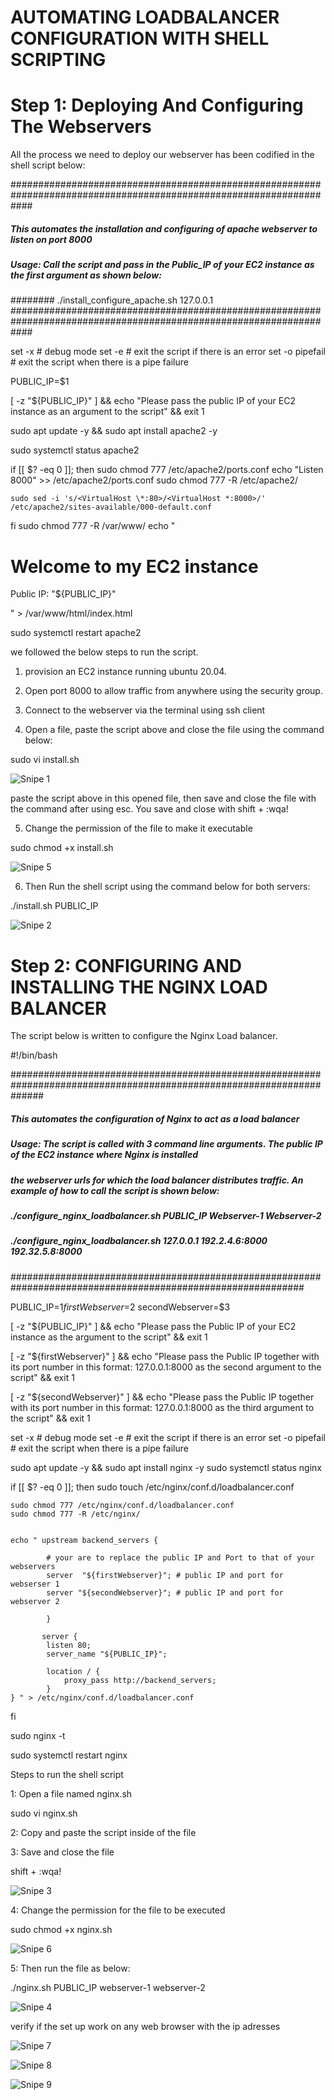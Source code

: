 # AUTOMATING LOADBALANCER CONFIGURATION WITH SHELL SCRIPTING

# Step 1: Deploying And Configuring The Webservers

All the process we need to deploy our webserver has been codified in the shell script below:

####################################################################################################################
##### This automates the installation and configuring of apache webserver to listen on port 8000
##### Usage: Call the script and pass in the Public_IP of your EC2 instance as the first argument as shown below:
######## ./install_configure_apache.sh 127.0.0.1
####################################################################################################################

set -x # debug mode
set -e # exit the script if there is an error
set -o pipefail # exit the script when there is a pipe failure

PUBLIC_IP=$1

[ -z "${PUBLIC_IP}" ] && echo "Please pass the public IP of your EC2 instance as an argument to the script" && exit 1

sudo apt update -y &&  sudo apt install apache2 -y

sudo systemctl status apache2

if [[ $? -eq 0 ]]; then
    sudo chmod 777 /etc/apache2/ports.conf
    echo "Listen 8000" >> /etc/apache2/ports.conf
    sudo chmod 777 -R /etc/apache2/

    sudo sed -i 's/<VirtualHost \*:80>/<VirtualHost *:8000>/' /etc/apache2/sites-available/000-default.conf

fi
sudo chmod 777 -R /var/www/
echo "<!DOCTYPE html>
        <html>
        <head>
            <title>My EC2 Instance</title>
        </head>
        <body>
            <h1>Welcome to my EC2 instance</h1>
            <p>Public IP: "${PUBLIC_IP}"</p>
        </body>
        </html>" > /var/www/html/index.html

sudo systemctl restart apache2

we followed the below steps to run the script.

1. provision an EC2 instance running ubuntu 20.04.

2. Open port 8000 to allow traffic from anywhere using the security group.

3. Connect to the webserver via the terminal using ssh client

4. Open a file, paste the script above and close the file using the command below:

sudo vi install.sh

![Snipe 1](https://github.com/Mirahkeyz/Darey.io-Projects/assets/134533695/9978dea3-6466-4e2b-9ac5-6f6ecec7f00b)

paste the script above in this opened file, then save and close the file with the command after using esc. You save and close with shift + :wqa!

5. Change the permission of the file to make it executable

sudo chmod +x install.sh

![Snipe 5](https://github.com/Mirahkeyz/Darey.io-Projects/assets/134533695/b0e43fa1-f647-4fa1-83ac-c1765cd4efb4)


6. Then Run the shell script using the command below for both servers:
   
./install.sh PUBLIC_IP

![Snipe 2](https://github.com/Mirahkeyz/Darey.io-Projects/assets/134533695/4590b393-9b41-44ce-8212-fe9018fdf6c8)

# Step 2: CONFIGURING AND INSTALLING THE NGINX LOAD BALANCER

The script below is written to configure the Nginx Load balancer.

#!/bin/bash

######################################################################################################################
##### This automates the configuration of Nginx to act as a load balancer
##### Usage: The script is called with 3 command line arguments. The public IP of the EC2 instance where Nginx is installed
##### the webserver urls for which the load balancer distributes traffic. An example of how to call the script is shown below:
##### ./configure_nginx_loadbalancer.sh PUBLIC_IP Webserver-1 Webserver-2
#####  ./configure_nginx_loadbalancer.sh 127.0.0.1 192.2.4.6:8000  192.32.5.8:8000
############################################################################################################# 

PUBLIC_IP=$1
firstWebserver=$2
secondWebserver=$3

[ -z "${PUBLIC_IP}" ] && echo "Please pass the Public IP of your EC2 instance as the argument to the script" && exit 1

[ -z "${firstWebserver}" ] && echo "Please pass the Public IP together with its port number in this format: 127.0.0.1:8000 as the second argument to the script" && exit 1

[ -z "${secondWebserver}" ] && echo "Please pass the Public IP together with its port number in this format: 127.0.0.1:8000 as the third argument to the script" && exit 1

set -x # debug mode
set -e # exit the script if there is an error
set -o pipefail # exit the script when there is a pipe failure


sudo apt update -y && sudo apt install nginx -y
sudo systemctl status nginx

if [[ $? -eq 0 ]]; then
    sudo touch /etc/nginx/conf.d/loadbalancer.conf

    sudo chmod 777 /etc/nginx/conf.d/loadbalancer.conf
    sudo chmod 777 -R /etc/nginx/

    
    echo " upstream backend_servers {

            # your are to replace the public IP and Port to that of your webservers
            server  "${firstWebserver}"; # public IP and port for webserser 1
            server "${secondWebserver}"; # public IP and port for webserver 2

            }

           server {
            listen 80;
            server_name "${PUBLIC_IP}";

            location / {
                proxy_pass http://backend_servers;   
            }
    } " > /etc/nginx/conf.d/loadbalancer.conf
fi

sudo nginx -t

sudo systemctl restart nginx

Steps to run the shell script

1: Open a file named nginx.sh

sudo vi nginx.sh

2: Copy and paste the script inside of the file

3: Save and close the file

shift + :wqa!

![Snipe 3](https://github.com/Mirahkeyz/Darey.io-Projects/assets/134533695/a77c0464-8667-4af2-b9a2-5230553eaacd)


4: Change the permission for the file to be executed

sudo chmod +x nginx.sh

![Snipe 6](https://github.com/Mirahkeyz/Darey.io-Projects/assets/134533695/67956655-ff62-446f-accd-218bba0e3496)

5: Then run the file as below:

./nginx.sh PUBLIC_IP webserver-1 webserver-2

![Snipe 4](https://github.com/Mirahkeyz/Darey.io-Projects/assets/134533695/a43bf6fc-a8c3-4e74-80fc-bccc50feeee0)

verify if the set up work on any web browser with the ip adresses

![Snipe 7](https://github.com/Mirahkeyz/Darey.io-Projects/assets/134533695/2e14374f-5cc7-4060-9e93-cb4c8302a41a)

![Snipe 8](https://github.com/Mirahkeyz/Darey.io-Projects/assets/134533695/d20b3263-fd79-4b64-9630-35df5c055d15)

![Snipe 9](https://github.com/Mirahkeyz/Darey.io-Projects/assets/134533695/0c47ceca-85a8-4bc3-afb5-69fcc544c859)



